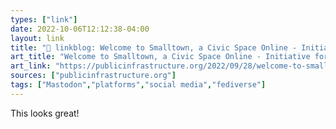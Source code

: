 ```yaml
---
types: ["link"]
date: 2022-10-06T12:12:38-04:00
layout: link
title: "🔗 linkblog: Welcome to Smalltown, a Civic Space Online - Initiative for Digital Public Infrastructure'"
art_title: "Welcome to Smalltown, a Civic Space Online - Initiative for Digital Public Infrastructure"
art_link: "https://publicinfrastructure.org/2022/09/28/welcome-to-smalltown/"
sources: ["publicinfrastructure.org"]
tags: ["Mastodon","platforms","social media","fediverse"]
---
```

This looks great!
 
